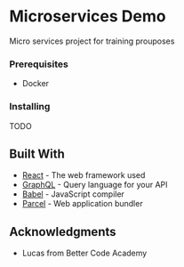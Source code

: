 # Microservices Demo

Micro services project for training prouposes


### Prerequisites

* Docker

### Installing

TODO


## Built With

* [React](https://reactjs.org/) - The web framework used
* [GraphQL](https://graphql.org/) - Query language for your API
* [Babel](https://babeljs.io/) - JavaScript compiler
* [Parcel](https://parceljs.org/) - Web application bundler


## Acknowledgments

* Lucas from Better Code Academy
